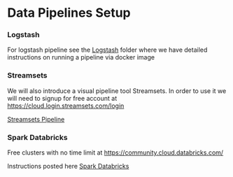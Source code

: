 # Data Pipelines Setup 

### Logstash
For logstash pipeline see the [Logstash](./Logstash/README.md) folder where we have detailed instructions on running 
a pipeline 
via docker image

### Streamsets
We will also introduce a visual pipeline tool Streamsets.
In order to use it we will need to signup for free account at https://cloud.login.streamsets.com/login

[Streamsets Pipeline](./Streamsets/README.md)
### Spark Databricks 
Free clusters with no time limit at 
 https://community.cloud.databricks.com/

Instructions posted here
[Spark Databricks](./Spark-Databricks/README.md)


